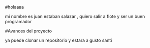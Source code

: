 #holaaaa 

mi nombre es juan estaban salazar , quiero salir a flote y ser un buen programador

#Avances del proyecto

ya puede clonar un repositorio y estara a gusto santi
